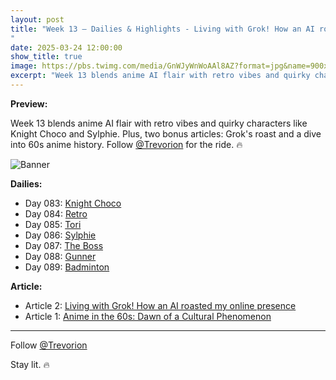 ```yaml
---
layout: post
title: "Week 13 – Dailies & Highlights - Living with Grok! How an AI roasted my online presence
"
date: 2025-03-24 12:00:00
show_title: true
image: https://pbs.twimg.com/media/GnWJyWnWoAAl8AZ?format=jpg&name=900x900
excerpt: "Week 13 blends anime AI flair with retro vibes and quirky characters like Knight Choco and Sylphie. Plus, two bonus articles: Grok's roast and a dive into 60s anime history. Follow @Trevorion for the ride. 🔥"
---
```

  
**Preview:**  
  
Week 13 blends anime AI flair with retro vibes and quirky characters like Knight Choco and Sylphie. Plus, two bonus articles: Grok's roast and a dive into 60s anime history. Follow [@Trevorion](https://x.com/Trevorion) for the ride. 🔥
  
![Banner](https://pbs.twimg.com/media/GouKfB4XQAEvXW7?format=jpg&name=4096x4096)
  
**Dailies:**
- Day 083: [Knight Choco](https://x.com/Trevorion/status/1904097854123045083)
- Day 084: [Retro](https://x.com/Trevorion/status/1904549282058744144)
- Day 085: [Tori](https://x.com/Trevorion/status/1904826815052415023)
- Day 086: [Sylphie](https://x.com/Trevorion/status/1905194752057958432)
- Day 087: [The Boss](https://x.com/Trevorion/status/1905599705821671609)
- Day 088: [Gunner](https://x.com/Trevorion/status/1905941122330804340)
- Day 089: [Badminton](https://x.com/Trevorion/status/1906377642552803656)

**Article:**  
- Article 2: [Living with Grok! How an AI roasted my online presence](https://x.com/Trevorion/status/1907214486009683990)
- Article 1: [Anime in the 60s:  Dawn of a Cultural Phenomenon](https://x.com/Trevorion/status/1905913520631300310)

---
Follow [@Trevorion](https://x.com/Trevorion)

Stay lit. 🔥
